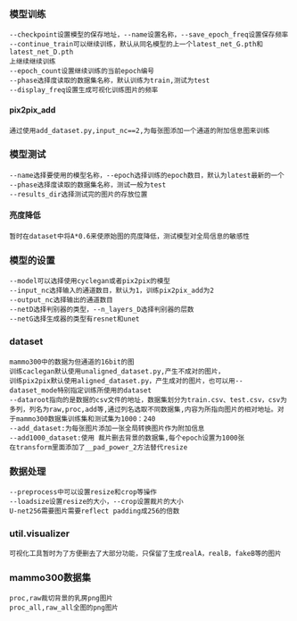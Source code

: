 ### 模型训练
    --checkpoint设置模型的保存地址，--name设置名称，--save_epoch_freq设置保存频率
    --continue_train可以继续训练，默认从同名模型的上一个latest_net_G.pth和latest_net_D.pth
    上继续继续训练
    --epoch_count设置继续训练的当前epoch编号
    --phase选择度读取的数据集名称，默认训练为train,测试为test
    --display_freq设置生成可视化训练图片的频率

#### pix2pix_add
    通过使用add_dataset.py,input_nc==2,为每张图添加一个通道的附加信息图来训练

### 模型测试
    --name选择要使用的模型名称，--epoch选择训练的epoch数目，默认为latest最新的一个
    --phase选择度读取的数据集名称，测试一般为test
    --results_dir选择测试完的图片的存放位置
#### 亮度降低
    暂时在dataset中将A*0.6来使原始图的亮度降低，测试模型对全局信息的敏感性

### 模型的设置
    --model可以选择使用cyclegan或者pix2pix的模型
    --input_nc选择输入的通道数目，默认为1，训练pix2pix_add为2
    --output_nc选择输出的通道数目
    --netD选择判别器的类型，--n_layers_D选择判别器的层数
    --netG选择生成器的类型有resnet和unet

### dataset
    mammo300中的数据为但通道的16bit的图
    训练caclegan默认使用unaligned_dataset.py,产生不成对的图片，
    训练pix2pix默认使用aligned_dataset.py，产生成对的图片，也可以用--dataset_mode特别指定训练所使用的dataset
    --dataroot指向的是数据的csv文件的地址，数据集划分为train.csv、test.csv，csv为
    多列，列名为raw,proc,add等,通过列名选取不同数据集,内容为所指向图片的相对地址。对于mammo300数据集训练集和测试集为1000：240
    --add_dataset:为每张图片添加一张全局转换图片作为附加信息
    --add1000_dataset:使用 裁片删去背景的数据集,每个epoch设置为1000张
    在transform里面添加了__pad_power_2方法替代resize

### 数据处理
    --preprocess中可以设置resize和crop等操作
    --loadsize设置resize的大小，--crop设置裁片的大小
    U-net256需要图片需要reflect padding成256的倍数

### util.visualizer
    可视化工具暂时为了方便删去了大部分功能，只保留了生成realA，realB，fakeB等的图片

### mammo300数据集
    proc,raw裁切背景的乳房png图片
    proc_all,raw_all全图的png图片
